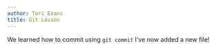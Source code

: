 ```yaml
---
author: Teri Evans
title: Git Lesson
---
```


We learned how to commit using `git commit` 
 I've now added a new file!
